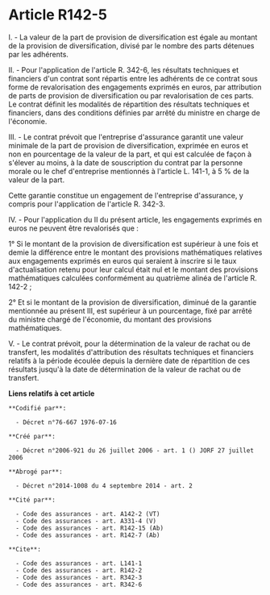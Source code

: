 # Article R142-5

I. - La valeur de la part de provision de diversification est égale au montant de la provision de diversification, divisé par
le nombre des parts détenues par les adhérents.

II. - Pour l'application de l'article R. 342-6, les résultats techniques et financiers d'un contrat sont répartis entre les
adhérents de ce contrat sous forme de revalorisation des engagements exprimés en euros, par attribution de parts de provision
de diversification ou par revalorisation de ces parts. Le contrat définit les modalités de répartition des résultats
techniques et financiers, dans des conditions définies par arrêté du ministre en charge de l'économie.

III. - Le contrat prévoit que l'entreprise d'assurance garantit une valeur minimale de la part de provision de
diversification, exprimée en euros et non en pourcentage de la valeur de la part, et qui est calculée de façon à s'élever au
moins, à la date de souscription du contrat par la personne morale ou le chef d'entreprise mentionnés à l'article L. 141-1, à
5 % de la valeur de la part.

Cette garantie constitue un engagement de l'entreprise d'assurance, y compris pour l'application de l'article R. 342-3.

IV. - Pour l'application du II du présent article, les engagements exprimés en euros ne peuvent être revalorisés que :

1° Si le montant de la provision de diversification est supérieur à une fois et demie la différence entre le montant des
provisions mathématiques relatives aux engagements exprimés en euros qui seraient à inscrire si le taux d'actualisation
retenu pour leur calcul était nul et le montant des provisions mathématiques calculées conformément au quatrième alinéa de
l'article R. 142-2 ;

2° Et si le montant de la provision de diversification, diminué de la garantie mentionnée au présent III, est supérieur à un
pourcentage, fixé par arrêté du ministre chargé de l'économie, du montant des provisions mathématiques.

V. - Le contrat prévoit, pour la détermination de la valeur de rachat ou de transfert, les modalités d'attribution des
résultats techniques et financiers relatifs à la période écoulée depuis la dernière date de répartition de ces résultats
jusqu'à la date de détermination de la valeur de rachat ou de transfert.

**Liens relatifs à cet article**

	**Codifié par**:

	  - Décret n°76-667 1976-07-16

	**Créé par**:

	  - Décret n°2006-921 du 26 juillet 2006 - art. 1 () JORF 27 juillet 2006

	**Abrogé par**:

	  - Décret n°2014-1008 du 4 septembre 2014 - art. 2

	**Cité par**:

	  - Code des assurances - art. A142-2 (VT)
	  - Code des assurances - art. A331-4 (V)
	  - Code des assurances - art. R142-15 (Ab)
	  - Code des assurances - art. R142-7 (Ab)

	**Cite**:

	  - Code des assurances - art. L141-1
	  - Code des assurances - art. R142-2
	  - Code des assurances - art. R342-3
	  - Code des assurances - art. R342-6

